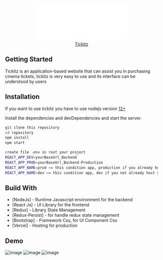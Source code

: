 <div align="center">
  <img src="./screenshoot/tickitz.png" width="300" height="120" />
  <div>
    <a href="https://tickitz.vercel.app"> Tickitz </a>
  </div>
  </div>
  
  ## 
  
  ## Getting Started
  Tickitz is an application-based website that can assist you in purchasing cinema tickets, tickitz is very easy to use and its interface can be understood by users
  
## Installation

If you want to use tickitz you have to use nodejs version [12+](https://nodejs.org/dist/v16.13.1/node-v16.13.1-x64.msi)

Install the dependencies and devDependencies and start the server.

```sh
git clone this repository
cd repository
npm install 
npm start
```
```sh
create file .env in root your project
REACT_APP_DEV=yourBaseUrl_Backend
REACT_APP_PROD=yourBaseUrl_Backend-Production
REACT_APP_NAME=prod <= this condition app, production if you already host your backend url
REACT_APP_NAME=dev <= this condition app, dev if you not already host your backend url
```

## Build With
- [NodeJs] - Runtime Javascript environment for the backend
- [React Js] - UI Library for the frontend
- [Redux] - Library State Management
- [Redux-Persist] - for handle redux state management
- [Bootstrap] - Framework Css, for UI Component Css
- [Vercel] - Hosting for production

## Demo
![image](https://user-images.githubusercontent.com/50629099/146632563-c2b382c8-022a-49b9-834f-cc72b2dff139.png)
![image](https://user-images.githubusercontent.com/50629099/146632596-1130becf-0ea3-418a-abf8-507cb72003eb.png)
![image](https://user-images.githubusercontent.com/50629099/146632637-3cb40c0b-2a7e-42d9-b872-f112459a4b49.png)


